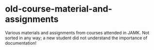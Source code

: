 # old-course-material-and-assignments
Various materials and assignments from courses attended in JAMK. Not sorted in any way; a new student did not understand the importance of documentation!
